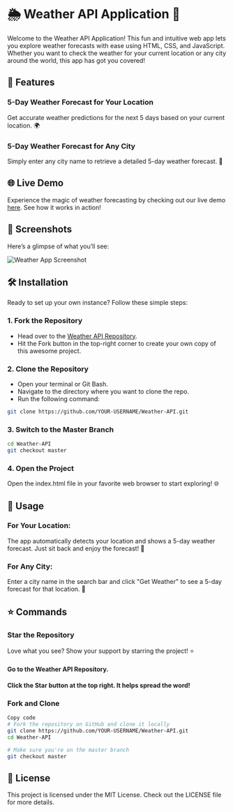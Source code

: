 # 🌦️ Weather API Application 🌟

Welcome to the Weather API Application! This fun and intuitive web app lets you explore weather forecasts with ease using HTML, CSS, and JavaScript. Whether you want to check the weather for your current location or any city around the world, this app has got you covered!

## 🚀 Features

### 5-Day Weather Forecast for Your Location
Get accurate weather predictions for the next 5 days based on your current location. 🌍

### 5-Day Weather Forecast for Any City
Simply enter any city name to retrieve a detailed 5-day weather forecast. 🌆

## 🌐 Live Demo

Experience the magic of weather forecasting by checking out our live demo [here](http://127.0.0.1:5500/index.html). See how it works in action!

## 📸 Screenshots

Here’s a glimpse of what you’ll see:

![Weather App Screenshot](https://github.com/user-attachments/assets/05e9679b-8ed2-44a9-b6b1-e1cc8b5f6933)

## 🛠️ Installation

Ready to set up your own instance? Follow these simple steps:

### 1. Fork the Repository

- Head over to the [Weather API Repository](https://github.com/YOUR-USERNAME/Weather-API).
- Hit the Fork button in the top-right corner to create your own copy of this awesome project.

### 2. Clone the Repository

- Open your terminal or Git Bash.
- Navigate to the directory where you want to clone the repo.
- Run the following command:

```sh
git clone https://github.com/YOUR-USERNAME/Weather-API.git
```
### 3. Switch to the Master Branch
```sh
cd Weather-API
git checkout master
```
### 4. Open the Project
Open the index.html file in your favorite web browser to start exploring! 🌐

## 🔧 Usage
### For Your Location: 
The app automatically detects your location and shows a 5-day weather forecast. Just sit back and enjoy the forecast! 🌈

### For Any City: 
Enter a city name in the search bar and click "Get Weather" to see a 5-day forecast for that location. 🌆

## ⭐ Commands
### Star the Repository
Love what you see? Show your support by starring the project! ⭐

#### Go to the Weather API Repository.
#### Click the Star button at the top right. It helps spread the word!

### Fork and Clone
```sh
Copy code
# Fork the repository on GitHub and clone it locally
git clone https://github.com/YOUR-USERNAME/Weather-API.git
cd Weather-API

# Make sure you're on the master branch
git checkout master
```
## 📜 License
This project is licensed under the MIT License. Check out the LICENSE file for more details.
